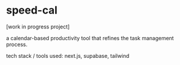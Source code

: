 # speed-cal 

[work in progress project]

a calendar-based productivity tool that refines the task management process.

tech stack / tools used: next.js, supabase, tailwind
